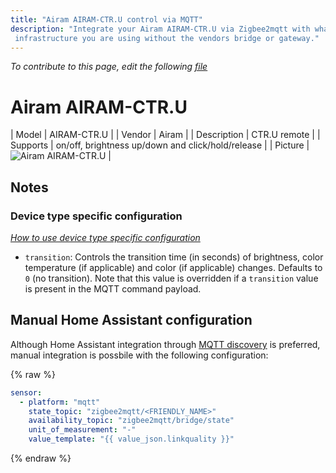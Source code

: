 ```yaml
---
title: "Airam AIRAM-CTR.U control via MQTT"
description: "Integrate your Airam AIRAM-CTR.U via Zigbee2mqtt with whatever smart home
 infrastructure you are using without the vendors bridge or gateway."
---
```


*To contribute to this page, edit the following
[file](https://github.com/Koenkk/zigbee2mqtt.io/blob/master/docgen/device_page_notes.js)*

# Airam AIRAM-CTR.U

| Model | AIRAM-CTR.U  |
| Vendor  | Airam  |
| Description | CTR.U remote |
| Supports | on/off, brightness up/down and click/hold/release |
| Picture | ![Airam AIRAM-CTR.U](../images/devices/AIRAM-CTR.U.jpg) |

## Notes


### Device type specific configuration
*[How to use device type specific configuration](../configuration/device_specific_configuration.md)*


* `transition`: Controls the transition time (in seconds) of brightness,
color temperature (if applicable) and color (if applicable) changes. Defaults to `0` (no transition).
Note that this value is overridden if a `transition` value is present in the MQTT command payload.


## Manual Home Assistant configuration
Although Home Assistant integration through [MQTT discovery](../integration/home_assistant) is preferred,
manual integration is possbile with the following configuration:


{% raw %}
```yaml
sensor:
  - platform: "mqtt"
    state_topic: "zigbee2mqtt/<FRIENDLY_NAME>"
    availability_topic: "zigbee2mqtt/bridge/state"
    unit_of_measurement: "-"
    value_template: "{{ value_json.linkquality }}"
```
{% endraw %}


